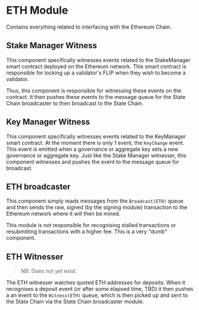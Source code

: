 # ETH Module

Contains everything related to interfacing with the Ethereum Chain.

## Stake Manager Witness

This component specifically witnesses events related to the StakeManager smart contract deployed on the Ethereum network. This smart contract is responsible for locking up a validator's FLIP when they wish to become a validator.

Thus, this component is responsible for witnessing these events on the contract. It then pushes these events to the message queue for the State Chain broadcaster to then broadcast to the State Chain.

## Key Manager Witness

This component specifically witnesses events related to the KeyManager smart contract. At the moment there is only 1 event, the `KeyChange` event. This event is emitted when a governance or aggregate key sets a new governance or aggregate key. Just like the Stake Manager witnesser, this component witnesses and pushes the event to the message queue for broadcast.

## ETH broadcaster

This component simply reads messages from the `Broadcast(ETH)` queue and then sends the raw, signed (by the signing module) transaction to the Ethereum network where it will then be mined.

This module is *not* responsible for recognising stalled transactions or resubmitting transactions with a higher fee. This is a very "dumb" component.

## ETH Witnesser

> NB: Does not yet exist.

The ETH witnesser watches quoted ETH addresses for deposits. When it recognises a deposit event (or after some elapsed time, TBD) it then pushes a an event to the `Witness(ETH)` queue, which is then picked up and sent to the State Chain via the State Chain broadcaster module.
